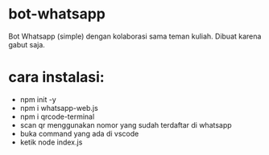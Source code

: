 # bot-whatsapp
Bot Whatsapp (simple) dengan kolaborasi sama teman kuliah. Dibuat karena gabut saja.

# cara instalasi:
- npm init -y
- npm i whatsapp-web.js
- npm i qrcode-terminal
- scan qr menggunakan nomor yang sudah terdaftar di whatsapp
- buka command yang ada di vscode
- ketik node index.js
